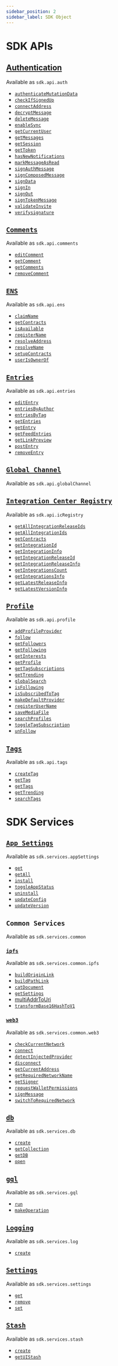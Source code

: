 ```yaml
---
sidebar_position: 2
sidebar_label: SDK Object
---
```



# SDK APIs


## [Authentication](/docs/sdk/api-reference/classes/sdk.AWF_Auth)
Available as `sdk.api.auth`

  - [`authenticateMutationData`](/docs/sdk/api-reference/classes/sdk.AWF_Auth#authenticatemutationdata)
  - [`checkIfSignedUp`](/docs/sdk/api-reference/classes/sdk.AWF_Auth#checkifsignedup)
  - [`connectAddress`](/docs/sdk/api-reference/classes/sdk.AWF_Auth#connectaddress)
  - [`decryptMessage`](/docs/sdk/api-reference/classes/sdk.AWF_Auth#decryptmessage)
  - [`deleteMessage`](/docs/sdk/api-reference/classes/sdk.AWF_Auth#deletemessage)
  - [`enableSync`](/docs/sdk/api-reference/classes/sdk.AWF_Auth#enablesync)
  - [`getCurrentUser`](/docs/sdk/api-reference/classes/sdk.AWF_Auth#getcurrentuser)
  - [`getMessages`](/docs/sdk/api-reference/classes/sdk.AWF_Auth#getmessages)
  - [`getSession`](/docs/sdk/api-reference/classes/sdk.AWF_Auth#getsession)
  - [`getToken`](/docs/sdk/api-reference/classes/sdk.AWF_Auth#gettoken)
  - [`hasNewNotifications`](/docs/sdk/api-reference/classes/sdk.AWF_Auth#hasnewnotifications)
  - [`markMessageAsRead`](/docs/sdk/api-reference/classes/sdk.AWF_Auth#markmessageasread)
  - [`signAuthMessage`](/docs/sdk/api-reference/classes/sdk.AWF_Auth#signauthmessage)
  - [`signComposedMessage`](/docs/sdk/api-reference/classes/sdk.AWF_Auth#signcomposedmessage)
  - [`signData`](/docs/sdk/api-reference/classes/sdk.AWF_Auth#signdata)
  - [`signIn`](/docs/sdk/api-reference/classes/sdk.AWF_Auth#signin)
  - [`signOut`](/docs/sdk/api-reference/classes/sdk.AWF_Auth#signout)
  - [`signTokenMessage`](/docs/sdk/api-reference/classes/sdk.AWF_Auth#signtokenmessage)
  - [`validateInvite`](/docs/sdk/api-reference/classes/sdk.AWF_Auth#validateinvite)
  - [`verifysignature`](/docs/sdk/api-reference/classes/sdk.AWF_Auth#verifysignature)
## [`Comments`](/docs/sdk/api-reference/classes/sdk.AWF_Comments)
Available as `sdk.api.comments`
  - [`editComment`](/docs/sdk/api-reference/classes/sdk.AWF_Comments#editcomment)
  - [`getComment`](/docs/sdk/api-reference/classes/sdk.AWF_Comments#getcomment)
  - [`getComments`](/docs/sdk/api-reference/classes/sdk.AWF_Comments#getcomments)
  - [`removeComment`](/docs/sdk/api-reference/classes/sdk.AWF_Comments#removecomment)
## [`ENS`](/docs/sdk/api-reference/classes/sdk.AWF_ENS)
Available as `sdk.api.ens`
  - [`claimName`](/docs/sdk/api-reference/classes/sdk.AWF_ENS#claimname)
  - [`getContracts`](/docs/sdk/api-reference/classes/sdk.AWF_ENS#getcontracts)
  - [`isAvailable`](/docs/sdk/api-reference/classes/sdk.AWF_ENS#isavailable)
  - [`registerName`](/docs/sdk/api-reference/classes/sdk.AWF_ENS#registername)
  - [`resolveAddress`](/docs/sdk/api-reference/classes/sdk.AWF_ENS#resolveaddress)
  - [`resolveName`](/docs/sdk/api-reference/classes/sdk.AWF_ENS#resolvename)
  - [`setupContracts`](/docs/sdk/api-reference/classes/sdk.AWF_ENS#setupcontracts)
  - [`userIsOwnerOf`](/docs/sdk/api-reference/classes/sdk.AWF_ENS#userisownerof)
## [`Entries`](/docs/sdk/api-reference/classes/sdk.AWF_Entry)
Available as `sdk.api.entries`
  - [`editEntry`](/docs/sdk/api-reference/classes/sdk.AWF_Entry#editentry)
  - [`entriesByAuthor`](/docs/sdk/api-reference/classes/sdk.AWF_Entry#entriesbyauthor)
  - [`entriesByTag`](/docs/sdk/api-reference/classes/sdk.AWF_Entry#entriesbytag)
  - [`getEntries`](/docs/sdk/api-reference/classes/sdk.AWF_Entry#getentries)
  - [`getEntry`](/docs/sdk/api-reference/classes/sdk.AWF_Entry#getentry)
  - [`getFeedEntries`](/docs/sdk/api-reference/classes/sdk.AWF_Entry#getfeedentries)
  - [`getLinkPreview`](/docs/sdk/api-reference/classes/sdk.AWF_Entry#getlinkpreview)
  - [`postEntry`](/docs/sdk/api-reference/classes/sdk.AWF_Entry#postentry)
  - [`removeEntry`](/docs/sdk/api-reference/classes/sdk.AWF_Entry#removeentry)
## [`Global Channel`](/docs/sdk/api-reference/classes/sdk.EventBus)
Available as `sdk.api.globalChannel`
## [`Integration Center Registry`](/docs/sdk/api-reference/classes/sdk.AWF_IC_REGISTRY)
Available as `sdk.api.icRegistry`
  - [`getAllIntegrationReleaseIds`](/docs/sdk/api-reference/classes/sdk.AWF_IC_REGISTRY#getallintegrationreleaseids)
  - [`getAllIntegrationIds`](/docs/sdk/api-reference/classes/sdk.AWF_IC_REGISTRY#getallintegrationids)
  - [`getContracts`](/docs/sdk/api-reference/classes/sdk.AWF_IC_REGISTRY#getcontracts)
  - [`getIntegrationId`](/docs/sdk/api-reference/classes/sdk.AWF_IC_REGISTRY#getintegrationid)
  - [`getIntegrationInfo`](/docs/sdk/api-reference/classes/sdk.AWF_IC_REGISTRY#getintegrationinfo)
  - [`getIntegrationReleaseId`](/docs/sdk/api-reference/classes/sdk.AWF_IC_REGISTRY#getintegrationreleaseid)
  - [`getIntegrationReleaseInfo`](/docs/sdk/api-reference/classes/sdk.AWF_IC_REGISTRY#getintegrationreleaseinfo)
  - [`getIntegrationsCount`](/docs/sdk/api-reference/classes/sdk.AWF_IC_REGISTRY#getintegrationscount)
  - [`getIntegrationsInfo`](/docs/sdk/api-reference/classes/sdk.AWF_IC_REGISTRY#getintegrationsinfo)
  - [`getLatestReleaseInfo`](/docs/sdk/api-reference/classes/sdk.AWF_IC_REGISTRY#getlatestreleaseinfo)
  - [`getLatestVersionInfo`](/docs/sdk/api-reference/classes/sdk.AWF_IC_REGISTRY#getlatestversioninfo)
## [`Profile`](/docs/sdk/api-reference/classes/sdk.AWF_Profile)
Available as `sdk.api.profile`
  - [`addProfileProvider`](/docs/sdk/api-reference/classes/sdk.AWF_Profile#addprofileprovider)
  - [`follow`](/docs/sdk/api-reference/classes/sdk.AWF_Profile#follow)
  - [`getFollowers`](/docs/sdk/api-reference/classes/sdk.AWF_Profile#getfollowers)
  - [`getFollowing`](/docs/sdk/api-reference/classes/sdk.AWF_Profile#getfollowing)
  - [`getInterests`](/docs/sdk/api-reference/classes/sdk.AWF_Profile#getinterests)
  - [`getProfile`](/docs/sdk/api-reference/classes/sdk.AWF_Profile#getprofile)
  - [`getTagSubscriptions`](/docs/sdk/api-reference/classes/sdk.AWF_Profile#gettagsubscriptions)
  - [`getTrending`](/docs/sdk/api-reference/classes/sdk.AWF_Profile#gettrending)
  - [`globalSearch`](/docs/sdk/api-reference/classes/sdk.AWF_Profile#globalsearch)
  - [`isFollowing`](/docs/sdk/api-reference/classes/sdk.AWF_Profile#isfollowing)
  - [`isSubscribedToTag`](/docs/sdk/api-reference/classes/sdk.AWF_Profile#issubscribedtotag)
  - [`makeDefaultProvider`](/docs/sdk/api-reference/classes/sdk.AWF_Profile#makedefaultprovider)
  - [`registerUserName`](/docs/sdk/api-reference/classes/sdk.AWF_Profile#registerusername)
  - [`saveMediaFile`](/docs/sdk/api-reference/classes/sdk.AWF_Profile#savemediafile)
  - [`searchProfiles`](/docs/sdk/api-reference/classes/sdk.AWF_Profile#searchprofiles)
  - [`toggleTagSubscription`](/docs/sdk/api-reference/classes/sdk.AWF_Profile#toggletagsubscription)
  - [`unFollow`](/docs/sdk/api-reference/classes/sdk.AWF_Profile#unfollow)
## [`Tags`](/docs/sdk/api-reference/classes/sdk.AWF_Tags)
Available as `sdk.api.tags`
  - [`createTag`](/docs/sdk/api-reference/classes/sdk.AWF_Tags#createtag)
  - [`getTag`](/docs/sdk/api-reference/classes/sdk.AWF_Tags#gettag)
  - [`getTags`](/docs/sdk/api-reference/classes/sdk.AWF_Tags#gettags)
  - [`getTrending`](/docs/sdk/api-reference/classes/sdk.AWF_Tags#gettrending)
  - [`searchTags`](/docs/sdk/api-reference/classes/sdk.AWF_Tags#searchtags)

# SDK Services

## [`App Settings`](/docs/sdk/api-reference/classes/sdk.AppSettings)
  Available as `sdk.services.appSettings`
  - [`get`](/docs/sdk/api-reference/classes/sdk.AppSettings#get)
  - [`getAll`](/docs/sdk/api-reference/classes/sdk.AppSettings#getall)
  - [`install`](/docs/sdk/api-reference/classes/sdk.AppSettings#install)
  - [`toggleAppStatus`](/docs/sdk/api-reference/classes/sdk.AppSettings#toggleappstatus)
  - [`uninstall`](/docs/sdk/api-reference/classes/sdk.AppSettings#uninstall)
  - [`updateConfig`](/docs/sdk/api-reference/classes/sdk.AppSettings#updateconfig)
  - [`updateVersion`](/docs/sdk/api-reference/classes/sdk.AppSettings#updateversion)
## `Common Services`
Available as `sdk.services.common`
### [`ipfs`](/docs/sdk/api-reference/classes/sdk.AWF_IpfsConnector)
Available as `sdk.services.common.ipfs`
  - [`buildOriginLink`](/docs/sdk/api-reference/classes/sdk.AWF_IpfsConnector#buildoriginlink)
  - [`buildPathLink`](/docs/sdk/api-reference/classes/sdk.AWF_IpfsConnector#buildpathlink)
  - [`catDocument`](/docs/sdk/api-reference/classes/sdk.AWF_IpfsConnector#catdocument)
  - [`getSettings`](/docs/sdk/api-reference/classes/sdk.AWF_IpfsConnector#getsettings)
  - [multiAddrToUri](/docs/sdk/api-reference/classes/sdk.AWF_IpfsConnector#multitoaddr)
  - [`transformBase16HashToV1`](/docs/sdk/api-reference/classes/sdk.AWF_IpfsConnector#transformbase16hashtov1)

### [`web3`](/docs/sdk/api-reference/classes/sdk.Web3Connector)
Available as `sdk.services.common.web3`
  - [`checkCurrentNetwork`](/docs/sdk/api-reference/classes/sdk.Web3Connector#checkcurrentnetwork)
  - [`connect`](/docs/sdk/api-reference/classes/sdk.Web3Connector#connect)
  - [`detectInjectedProvider`](/docs/sdk/api-reference/classes/sdk.Web3Connector#detectinjectedprovider)
  - [`disconnect`](/docs/sdk/api-reference/classes/sdk.Web3Connector#disconnect)
  - [`getCurrentAddress`](/docs/sdk/api-reference/classes/sdk.Web3Connector#getcurrentaddress)
  - [`getRequiredNetworkName`](/docs/sdk/api-reference/classes/sdk.Web3Connector#getrequirednetworkname)
  - [`getSigner`](/docs/sdk/api-reference/classes/sdk.Web3Connector#getsigner)
  - [`requestWalletPermissions`](/docs/sdk/api-reference/classes/sdk.Web3Connector#requestwalletpermissions)
  - [`signMessage`](/docs/sdk/api-reference/classes/sdk.Web3Connector#signmessage)
  - [`switchToRequiredNetwork`](/docs/sdk/api-reference/classes/sdk.Web3Connector#switchtorequirednetwork)

## [`db`](/docs/sdk/api-reference/classes/sdk.DB)
Available as `sdk.services.db`
  - [`create`](/docs/sdk/api-reference/classes/sdk.DB#create)
  - [`getCollection`](/docs/sdk/api-reference/classes/sdk.DB#getcollection)
  - [`getDB`](/docs/sdk/api-reference/classes/sdk.DB#getdb)
  - [`open`](/docs/sdk/api-reference/classes/sdk.DB#open)
## [`gql`](/docs/sdk/api-reference/classes/sdk.Gql)
Available as `sdk.services.gql`
  - [`run`](/docs/sdk/api-reference/classes/sdk.Gql#run)
  - [`makeOperation`](/docs/sdk/api-reference/classes/sdk.Gql#makeoperation)
## [`Logging`](/docs/sdk/api-reference/classes/sdk.Logging)
Available as `sdk.services.log`
  - [`create`](/docs/sdk/api-reference/classes/sdk.Logging#create)

## [`Settings`](/docs/sdk/api-reference/classes/sdk.Settings)
Available as `sdk.services.settings`
  - [`get`](/docs/sdk/api-reference/classes/sdk.Settings#get)
  - [`remove`](/docs/sdk/api-reference/classes/sdk.Settings#remove)
  - [`set`](/docs/sdk/api-reference/classes/sdk.Settings#set)
## [`Stash`](/docs/sdk/api-reference/classes/sdk.Stash)
Available as `sdk.services.stash`
  - [`create`](/docs/sdk/api-reference/classes/sdk.Stash#create)
  - [`getUIStash`](/docs/sdk/api-reference/classes/sdk.Stash#getuistash)
